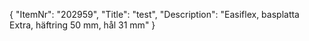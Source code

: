 {
  "ItemNr": "202959",
  "Title": "test",
  "Description": "Easiflex, basplatta Extra, häftring 50 mm, hål 31 mm"
}